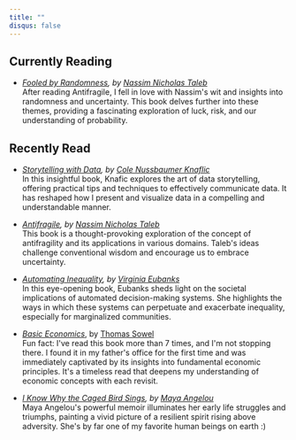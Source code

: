 ```yaml
---
title: ""
disqus: false
---
```


## Currently Reading

- *[Fooled by Randomness](https://www.amazon.com/Fooled-Randomness-Hidden-Markets-Incerto/dp/0812975219), by [Nassim Nicholas Taleb](https://www.fooledbyrandomness.com/)*      
  After reading Antifragile, I fell in love with Nassim's wit and insights into randomness and uncertainty. This book delves further into these themes, providing a fascinating exploration of luck, risk, and our understanding of probability.

## Recently Read

- *[Storytelling with Data](https://www.amazon.com/Storytelling-Data-Visualization-Business-Professionals/dp/1119002257), by [Cole Nussbaumer Knaflic](https://www.linkedin.com/in/colenussbaumer/)*     
  In this insightful book, Knafic explores the art of data storytelling, offering practical tips and techniques to effectively communicate data. It has reshaped how I present and visualize data in a compelling and understandable manner.

- *[Antifragile](https://www.amazon.com/Antifragile-Things-That-Disorder-Incerto/dp/0812979680), by [Nassim Nicholas Taleb](https://www.fooledbyrandomness.com/)*    
  This book is a thought-provoking exploration of the concept of antifragility and its applications in various domains. Taleb's ideas challenge conventional wisdom and encourage us to embrace uncertainty.

- *[Automating Inequality](https://www.amazon.com/Automating-Inequality-High-Tech-Profile-Police/dp/1250074312), by [Virginia Eubanks](https://virginia-eubanks.com/about/)*    
  In this eye-opening book, Eubanks sheds light on the societal implications of automated decision-making systems. She highlights the ways in which these systems can perpetuate and exacerbate inequality, especially for marginalized communities.

- *[Basic Economics](https://www.amazon.com/Basic-Economics-Thomas-Sowell/dp/0465060730)*, by [Thomas Sowel](https://www.hoover.org/profiles/thomas-sowell)    
  Fun fact: I've read this book more than 7 times, and I'm not stopping there. I found it in my father's office for the first time and was immediately captivated by its insights into fundamental economic principles. It's a timeless read that deepens my understanding of economic concepts with each revisit.

- *[I Know Why the Caged Bird Sings](https://www.amazon.com/Know-Why-Caged-Bird-Sings/dp/0345514408), by [Maya Angelou](https://www.mayaangelou.com/biography/)*   
  Maya Angelou's powerful memoir illuminates her early life struggles and triumphs, painting a vivid picture of a resilient spirit rising above adversity. She's by far one of my favorite human beings on earth :)
